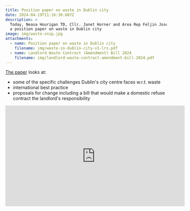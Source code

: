 ```yaml
---
title: Position paper on waste in Dublin city
date: 2024-04-19T11:16:30.607Z
description: >
  Today, Neasa Hourigan TD, Cllr. Janet Horner and Area Rep Feljin Jose launched
  a position paper on waste in Dublin city
image: img/waste-snip.jpg
attachments:
  - name: Position paper on waste in Dublin city
    filename: img/waste-in-dublin-city-v1-lrs.pdf
  - name: Landlord Waste Contract (Amendment) Bill 2024
    filename: img/landlord-waste-contract-amendment-bill-2024.pdf
---
```

[The paper](/img/waste-in-dublin-city-v1-lrs.pdf) looks at:

* some of the specific challenges Dublin's city centre faces w.r.t. waste
* international best practice
* proposals for change including a bill that would make a domestic refuse contract the landlord's responsibility

<iframe width="560" height="315" src="https://www.youtube.com/embed/9S3vVTuQXm4?si=qAUdGzp-dqdbgTps" title="YouTube video player" frameborder="0" allow="accelerometer; autoplay; clipboard-write; encrypted-media; gyroscope; picture-in-picture; web-share" referrerpolicy="strict-origin-when-cross-origin" allowfullscreen></iframe>